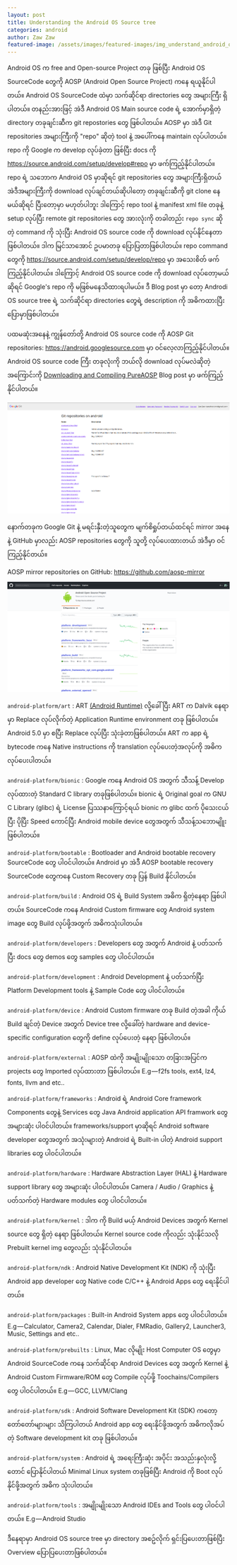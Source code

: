 ```yaml
---
layout: post
title: Understanding the Android OS Source tree
categories: android
author: Zaw Zaw
featured-image: /assets/images/featured-images/img_understand_android_os.png
---
```


Android OS က free and Open-source Project တခု ဖြစ်ပြီး Android OS SourceCode တွေကို AOSP (Android Open Source Project) ကနေ ရယူနိုင်ပါတယ်။ Android OS SourceCode ထဲမှာ သက်ဆိုင်ရာ directories တွေ အများကြီး ရှိပါတယ်။ တနည်းအားဖြင့် အဲဒီ Android OS Main source code ရဲ့ အောက်မှာရှိတဲ့ directory တခုချင်းဆီက git repostories တွေ ဖြစ်ပါတယ်။ AOSP မှာ အဲဒီ Git repositories အများကြီးကို "repo" ဆိုတဲ့ tool နဲ့ အပေါ်ကနေ maintain လုပ်ပါတယ်။ repo ကို Google က develop လုပ်ခဲ့တာ ဖြစ်ပြီး docs ကို https://source.android.com/setup/develop#repo မှာ ဖက်ကြည့်နိုင်ပါတယ်။ repo ရဲ့ သဘောက Android OS မှာဆိုရင် git repositories တွေ အများကြီးရှိတယ် အဲဒီအများကြီးကို download လုပ်ချင်တယ်ဆိုပါတော့ တခုချင်းဆီကို git clone နေမယ်ဆိုရင် ပြီးတော့မှာ မဟုတ်ပါဘူး ဒါကြောင့် repo tool နဲ့ manifest xml file တခုနဲ့ setup လုပ်ပြီး remote git repositories တွေ အားလုံးကို တခါတည်း ```repo sync``` ဆိုတဲ့ command ကို သုံးပြီး Android OS source code ကို download လုပ်နိုင်နေတာ ဖြစ်ပါတယ်။ ဒါက မြင်သာအောင် ဥပမာတခု ပြောပြတာဖြစ်ပါတယ်။ repo command တွေကို https://source.android.com/setup/develop/repo မှာ အသေးစိတ် ဖက်ကြည့်နိုင်ပါတယ်။ ဒါကြောင့် Android OS source code ကို download လုပ်တော့မယ်ဆိုရင် Google's repo ကို မဖြစ်မနေသိထားရပါမယ်။ ဒီ Blog post မှာ တော့ Androdi OS source tree ရဲ့ သက်ဆိုင်ရာ directories တွေရဲ့ description ကို အဓိကထားပြီး ပြောမှာဖြစ်ပါတယ်။

ပထမဆုံးအနေနဲ့ ကျွန်တော်တို့ Android OS source code ကို AOSP Git repositories: https://android.googlesource.com မှာ ၀င်လေ့လာကြည့်နိုင်ပါတယ်။ Android OS source code ကြီး တခုလုံးကို ဘယ်လို download လုပ်မလဲဆိုတဲ့အကြောင်းကို [Downloading and Compiling PureAOSP](https://zawzaww.github.io/blog/android/download-build-aosp-android) Blog post မှာ ဖက်ကြည့်နိုင်ပါတယ်။

![Screenshot](/assets/images/screenshots/img_screenshot_aosp_googlegit.png)

နောက်တခုက Google Git နဲ့ မရင်းနှီးတဲ့သူတွေက မျက်စိရှုပ်တယ်ထင်ရင် mirror အနေနဲ့ GitHub မှာလည်း AOSP repositories တွေကို သူတို့ လုပ်ပေးထားတယ် အဲဒီမှာ ဝင်ကြည့်နိုင်တယ်။

AOSP mirror repositories on GitHub: https://github.com/aosp-mirror

![Screenshot](/assets/images/screenshots/img_screenshot_aosp_mirror_github.png)


```android-platform/art``` : ART [(Android Runtime)](https://source.android.com/devices/tech/dalvik) လို့ခေါ်ပြီး ART က Dalvik နေရာမှာ Replace လုပ်လိုက်တဲ့ Application Runtime environment တခု ဖြစ်ပါတယ်။ Android 5.0 မှာ စပြီး Replace လုပ်ပြီး သုံးခဲ့တာဖြစ်ပါတယ်။ ART က app ရဲ့ bytecode ကနေ Native instructions ကို translation လုပ်ပေးတဲ့အလုပ်ကို အဓိကလုပ်ပေးပါတယ်။

```android-platform/bionic``` : Google ကနေ Android OS အတွက် သီသန့် Develop လုပ်ထားတဲ့ Standard C library တခုဖြစ်ပါတယ်။ bionic ရဲ့ Original goal က GNU C Library (glibc) ရဲ့ License ပြဿနာကြောင့်ရယ် bionic က glibc ထက် ပိုသေးငယ်ပြီး ပိုပြီး Speed ကောင်ပြီး Android mobile device တွေအတွက် သီသန့်သဘောမျိူးဖြစ်ပါတယ်။

```android-platform/bootable``` : Bootloader and Android bootable recovery SourceCode တွေ ပါဝင်ပါတယ်။ Android မှာ အဲဒီ AOSP bootable recovery SourceCode တွေကနေ Custom Recovery တခု ပြန် Build နိုင်ပါတယ်။

```android-platform/build``` : Android OS ရဲ့ Build System အဓိက ရှိတဲ့နေရာ ဖြစ်ပါတယ်။ SourceCode ကနေ Android Custom firmware တွေ Android system image တွေ Build  လုပ်ဖို့အတွက် အဓိကသုံးပါတယ်။

```android-platform/developers``` : Developers တွေ အတွက် Android နဲ့ ပတ်သက်ပြီး docs တွေ demos တွေ samples တွေ ပါ၀င်ပါတယ်။

```android-platform/development``` : Android Development နဲ့ ပတ်သက်ပြီး Platform Development tools နဲ့ Sample Code တွေ ပါ၀င်ပါတယ်။

```android-platform/device``` : Android Custom firmware တခု Build တဲ့အခါ ကိုယ် Build ချင်တဲ့ Device အတွက် Device tree လို့ခေါ်တဲ့ hardware and device-specific configuration တွေကို define လုပ်ပေးတဲ့ နေရာ ဖြစ်ပါတယ်။

```android-platform/external``` : AOSP ထဲကို အမျိုးမျိုးသော တခြားအပြင်က projects တွေ Imported လုပ်ထားတာ ဖြစ်ပါတယ်။ E.g — f2fs tools, ext4, lz4, fonts, llvm and etc..

```android-platform/frameworks``` : Android ရဲ့ Android Core framework Components တွေနဲ့ Services တွေ Java Android application API framwork တွေ အများဆုံး ပါ၀င်ပါတယ်။ frameworks/support မှာဆိုရင် Android software developer တွေအတွက် အသုံးများတဲ့ Android ရဲ့ Built-in ပါတဲ့ Android support libraries တွေ ပါ၀င်ပါတယ်။

```android-platform/hardware``` : Hardware Abstraction Layer (HAL) နဲ့ Hardware support library တွေ အများဆုံး ပါဝင်ပါတယ်။ Camera / Audio / Graphics နဲ့ ပတ်သက်တဲ့ Hardware modules တွေ ပါ၀င်ပါတယ်။

```android-platform/kernel``` : ဒါက ကို Build မယ့် Android Devices အတွက် Kernel source တွေ ရှိတဲ့ နေရာ ဖြစ်ပါတယ်။ Kernel source code ကိုလည်း သုံးနိုင်သလို Prebuilt kernel img တွေလည်း သုံးနိုင်ပါတယ်။

```android-platform/ndk``` : Android Native Development Kit (NDK) ကို သုံးပြီး Android app developer တွေ Native code C/C++ နဲ့ Android Apps တွေ ရေးနိုင်ပါတယ်။

```android-platform/packages``` : Built-in Android System apps တွေ ပါဝင်ပါတယ်။ E.g — Calculator, Camera2, Calendar, Dialer, FMRadio, Gallery2, Launcher3, Music, Settings and etc..

```android-platform/prebuilts``` : Linux, Mac လိုမျိုး Host Computer OS တွေမှာ Android SourceCode ကနေ သက်ဆိုင်ရာ Android Devices တွေ အတွက် Kernel နဲ့ Android Custom Firmware/ROM တွေ Compile လုပ်ဖို့ Toochains/Compilers တွေ ပါဝင်ပါတယ်။ E.g — GCC, LLVM/Clang

```android-platform/sdk``` : Android Software Development Kit (SDK) ကတော့ တော်တော်များများ သိကြပါတယ် Android app တွေ ရေးနိုင်ဖို့အတွက် အဓိကလိုအပ်တဲ့ Software development kit တခု ဖြစ်ပါတယ်။

```android-platform/system``` : Android ရဲ့ အရေးကြီးဆုံး အပိုင်း အသည်းနှလုံးလို့တောင် ပြောနိုင်ပါတယ် Minimal Linux system တခုဖြစ်ပြီး Android ကို Boot လုပ်နိုင်ဖို့အတွက် အဓိက သုံးပါတယ်။

```android-platform/tools``` : အမျိုးမျိုးသော Android IDEs and Tools တွေ ပါဝင်ပါတယ်။ E.g — Android Studio

ဒီနေရာမှာ Android OS source tree မှာ directory အစဥ်လိုက် ရှင်းပြပေးတာဖြစ်ပြီး Overview ပြောပြပေးတာဖြစ်ပါတယ်။
